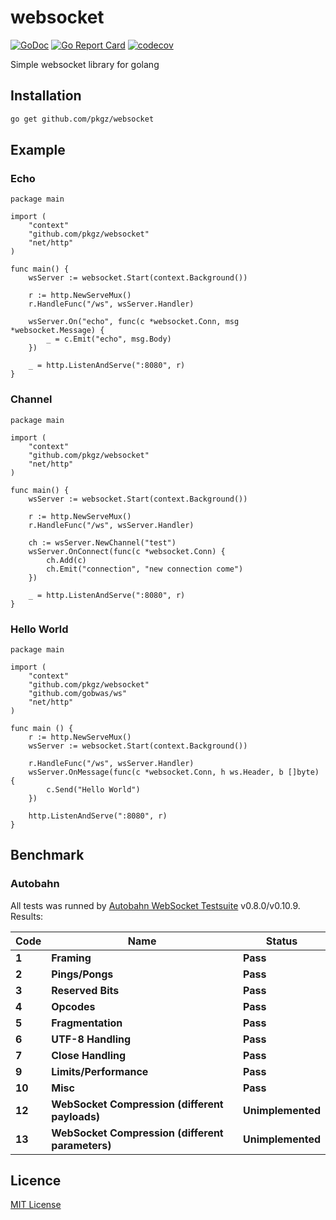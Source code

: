 # websocket
[![GoDoc](http://img.shields.io/badge/go-documentation-blue.svg?style=flat-square)](http://godoc.org/github.com/pkgz/websocket)
[![Go Report Card](https://goreportcard.com/badge/github.com/pkgz/websocket)](https://goreportcard.com/report/github.com/pkgz/websocket)
[![codecov](https://codecov.io/gh/pkgz/websocket/branch/master/graph/badge.svg)](https://codecov.io/gh/pkgz/websocket)

Simple websocket library for golang

## Installation
```bash
go get github.com/pkgz/websocket
```

## Example
### Echo
```golang
package main

import (
	"context"
	"github.com/pkgz/websocket"
	"net/http"
)

func main() {
	wsServer := websocket.Start(context.Background())

	r := http.NewServeMux()
	r.HandleFunc("/ws", wsServer.Handler)

	wsServer.On("echo", func(c *websocket.Conn, msg *websocket.Message) {
		_ = c.Emit("echo", msg.Body)
	})

	_ = http.ListenAndServe(":8080", r)
}
```

### Channel
```golang
package main

import (
	"context"
	"github.com/pkgz/websocket"
	"net/http"
)

func main() {
	wsServer := websocket.Start(context.Background())

	r := http.NewServeMux()
	r.HandleFunc("/ws", wsServer.Handler)

	ch := wsServer.NewChannel("test")
	wsServer.OnConnect(func(c *websocket.Conn) {
		ch.Add(c)
		ch.Emit("connection", "new connection come")
	})

	_ = http.ListenAndServe(":8080", r)
}
```

### Hello World
```golang
package main

import (
	"context"
	"github.com/pkgz/websocket"
	"github.com/gobwas/ws"
	"net/http"
)

func main () {
	r := http.NewServeMux()
	wsServer := websocket.Start(context.Background())

	r.HandleFunc("/ws", wsServer.Handler)
	wsServer.OnMessage(func(c *websocket.Conn, h ws.Header, b []byte) {
		c.Send("Hello World")
	})

	http.ListenAndServe(":8080", r)
}
```

## Benchmark
### Autobahn
All tests was runned by [Autobahn WebSocket Testsuite](https://crossbar.io/autobahn/) v0.8.0/v0.10.9.
Results:

**Code** | **Name** | **Status**
--- | --- | ---
**1** | **Framing** | **Pass**
**2** | **Pings/Pongs** | **Pass**
**3** | **Reserved Bits** | **Pass**
**4** | **Opcodes** | **Pass**
**5** | **Fragmentation** | **Pass**
**6** | **UTF-8 Handling** | **Pass**
**7** | **Close Handling** | **Pass**
**9** | **Limits/Performance** | **Pass**
**10** | **Misc** | **Pass**
**12** | **WebSocket Compression (different payloads)** | **Unimplemented**
**13** | **WebSocket Compression (different parameters)** | **Unimplemented**

## Licence
[MIT License](https://github.com/pkgz/websocket/blob/master/LICENSE)
